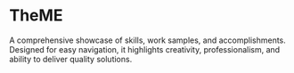 # TheME
A comprehensive showcase of skills, work samples, and accomplishments. Designed for easy navigation, it highlights creativity, professionalism, and ability to deliver quality solutions.
